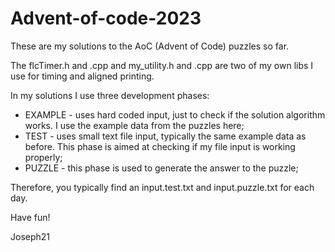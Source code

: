 # Advent-of-code-2023

These are my solutions to the AoC (Advent of Code) puzzles so far. 

The flcTimer.h and .cpp and my_utility.h and .cpp are two of my own libs I use for timing and aligned printing.

In my solutions I use three development phases:
* EXAMPLE - uses hard coded input, just to check if the solution algorithm works. I use the example data from the puzzles here;
* TEST    - uses small text file input, typically the same example data as before. This phase is aimed at checking if my file input is working properly;
* PUZZLE  - this phase is used to generate the answer to the puzzle;

Therefore, you typically find an input.test.txt and input.puzzle.txt for each day.  

Have fun!

Joseph21
